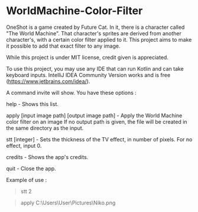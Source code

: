 # WorldMachine-Color-Filter

OneShot is a game created by Future Cat.
In it, there is a character called "The World Machine".
That character's sprites are derived from another character's, with a certain color filter applied to it.
This project aims to make it possible to add that exact filter to any image.

While this project is under MIT license, credit given is appreciated.

To use this project, you may use any IDE that can run Kotlin and can take keyboard inputs. IntelliJ IDEA Community Version works and is free (https://www.jetbrains.com/idea/).

A command invite will show. You have these options :

help
	- Shows this list.

apply [input image path] [output image path]
	- Apply the World Machine color filter on an image
	If no output path is given, the file will be created in the same directory as the input.

stt [integer] 
	- Sets the thickness of the TV effect, in number of pixels.
	For no effect, input 0.

credits
	- Shows the app's credits.

quit
	- Close the app.
	

Example of use :

> stt 2

> apply C:\Users\User\Pictures\Niko.png
	
